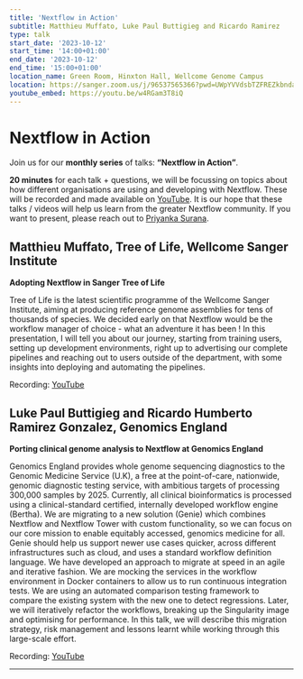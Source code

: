 ```yaml
---
title: 'Nextflow in Action'
subtitle: Matthieu Muffato, Luke Paul Buttigieg and Ricardo Ramirez
type: talk
start_date: '2023-10-12'
start_time: '14:00+01:00'
end_date: '2023-10-12'
end_time: '15:00+01:00'
location_name: Green Room, Hinxton Hall, Wellcome Genome Campus
location: https://sanger.zoom.us/j/96537565366?pwd=UWpYVVdsbTZFREZkbndaZGNkNGJrdz09
youtube_embed: https://youtu.be/w4RGam3T8iQ
---
```


# Nextflow in Action

Join us for our **monthly series** of talks: **“Nextflow in Action”**.

**20 minutes** for each talk + questions, we will be focussing on topics about how different organisations are using and developing with Nextflow.
These will be recorded and made available on [YouTube](https://www.youtube.com/@workflows-community).
It is our hope that these talks / videos will help us learn from the greater Nextflow community. If you want to present, please reach out to [Priyanka Surana](mailto:ps22@sanger.ac.uk).

## Matthieu Muffato, Tree of Life, Wellcome Sanger Institute

**Adopting Nextflow in Sanger Tree of Life**

Tree of Life is the latest scientific programme of the Wellcome Sanger Institute, aiming at producing reference genome assemblies for tens of thousands of species. We decided early on that Nextflow would be the workflow manager of choice - what an adventure it has been ! In this presentation, I will tell you about our journey, starting from training users, setting up development environments, right up to advertising our complete pipelines and reaching out to users outside of the department, with some insights into deploying and automating the pipelines.

Recording: [YouTube](https://youtu.be/w4RGam3T8iQ)

## Luke Paul Buttigieg and Ricardo Humberto Ramirez Gonzalez, Genomics England

**Porting clinical genome analysis to Nextflow at Genomics England**

Genomics England provides whole genome sequencing diagnostics to the Genomic Medicine Service (U.K), a free at the point-of-care, nationwide, genomic diagnostic testing service, with ambitious targets of processing 300,000 samples by 2025. Currently, all clinical bioinformatics is processed using a clinical-standard certified, internally developed workflow engine (Bertha). We are migrating to a new solution (Genie) which combines Nextflow and Nextflow Tower with custom functionality, so we can focus on our core mission to enable equitably accessed, genomics medicine for all. Genie should help us support newer use cases quicker, across different infrastructures such as cloud, and uses a standard workflow definition language. We have developed an approach to migrate at speed in an agile and iterative fashion. We are mocking the services in the workflow environment in Docker containers to allow us to run continuous integration tests. We are using an automated comparison testing framework to compare the existing system with the new one to detect regressions. Later, we will iteratively refactor the workflows, breaking up the Singularity image and optimising for performance. In this talk, we will describe this migration strategy, risk management and lessons learnt while working through this large-scale effort.

Recording: [YouTube](https://youtu.be/xLQWFvbHszE)

---

